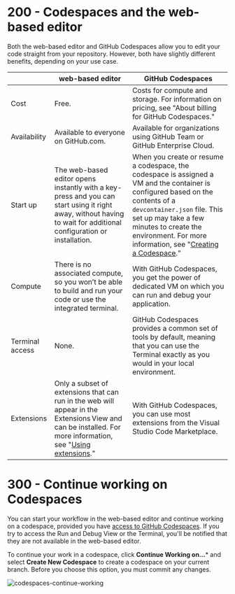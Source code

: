 # 200 - Codespaces and the web-based editor

Both the web-based editor and GitHub Codespaces allow you to edit your code straight from your repository. However, both have slightly different benefits, depending on your use case.

| | web-based editor | GitHub Codespaces |
| -- | -- | -- |
| Cost | Free. | Costs for compute and storage. For information on pricing, see "About billing for GitHub Codespaces." |
| Availability | Available to everyone on GitHub.com. | Available for organizations using GitHub Team or GitHub Enterprise Cloud. |
| Start up | The web-based editor opens instantly with a key-press and you can start using it right away, without having to wait for additional configuration or installation. | When you create or resume a codespace, the codespace is assigned a VM and the container is configured based on the contents of a ```devcontainer.json``` file. This set up may take a few minutes to create the environment. For more information, see "[Creating a Codespace](https://docs.github.com/en/codespaces/developing-in-codespaces/creating-a-codespace)." |
| Compute | There is no associated compute, so you won’t be able to build and run your code or use the integrated terminal. | With GitHub Codespaces, you get the power of dedicated VM on which you can run and debug your application. |
| Terminal access | None. | GitHub Codespaces provides a common set of tools by default, meaning that you can use the Terminal exactly as you would in your local environment. |
| Extensions | Only a subset of extensions that can run in the web will appear in the Extensions View and can be installed. For more information, see "[Using extensions](https://docs.github.com/en/codespaces/the-githubdev-web-based-editor#using-extensions)." | With GitHub Codespaces, you can use most extensions from the Visual Studio Code Marketplace. |

# 300 - Continue working on Codespaces

You can start your workflow in the web-based editor and continue working on a codespace, provided you have [access to GitHub Codespaces](https://docs.github.com/en/codespaces/developing-in-codespaces/creating-a-codespace#access-to-codespaces). If you try to access the Run and Debug View or the Terminal, you'll be notified that they are not available in the web-based editor.

To continue your work in a codespace, click **Continue Working on…*** and select **Create New Codespace** to create a codespace on your current branch. Before you choose this option, you must commit any changes.

![codespaces-continue-working](https://user-images.githubusercontent.com/1499433/200342170-e2e1b467-e272-4b36-8ba8-e8d1593a3026.png)